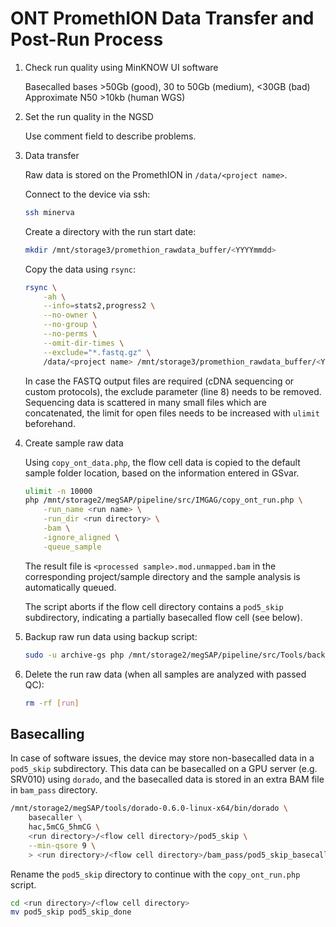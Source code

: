 # ONT PromethION Data Transfer and Post-Run Process

1. Check run quality using MinKNOW UI software

    Basecalled bases >50Gb (good), 30 to 50Gb (medium), <30GB (bad)   
    Approximate N50 >10kb (human WGS)   

2. Set the run quality in the NGSD 

	Use comment field to describe problems.

3. Data transfer

    Raw data is stored on the PromethION in `/data/<project name>`.
   
    Connect to the device via ssh:
    ```bash
    ssh minerva
    ```

    Create a directory with the run start date:
    ```bash
    mkdir /mnt/storage3/promethion_rawdata_buffer/<YYYYmmdd>
    ```

    Copy the data using `rsync`:
    ```bash
    rsync \
        -ah \
        --info=stats2,progress2 \
        --no-owner \
        --no-group \
        --no-perms \
        --omit-dir-times \
        --exclude="*.fastq.gz" \
        /data/<project name> /mnt/storage3/promethion_rawdata_buffer/<YYYYmmdd>
    ```

    In case the FASTQ output files are required (cDNA sequencing or
    custom protocols), the exclude parameter (line 8) needs to be
    removed. Sequencing data is scattered in many small files which are
    concatenated, the limit for open files needs to be increased with
    `ulimit` beforehand.

4. Create sample raw data

    Using `copy_ont_data.php`, the flow cell data is copied to the
    default sample folder location, based on the information entered in
    GSvar.

    ```bash
    ulimit -n 10000
    php /mnt/storage2/megSAP/pipeline/src/IMGAG/copy_ont_run.php \
        -run_name <run name> \
        -run_dir <run directory> \
        -bam \
        -ignore_aligned \
        -queue_sample
    ```

    The result file is `<processed sample>.mod.unmapped.bam` in the
    corresponding project/sample directory and the sample analysis is
    automatically queued.

    The script aborts if the flow cell directory contains a `pod5_skip`
    subdirectory, indicating a partially basecalled flow cell (see
    below).

5. Backup raw run data using backup script:
	```bash
	sudo -u archive-gs php /mnt/storage2/megSAP/pipeline/src/Tools/backup_queue.php -mode run -in [run] -email [email]
	```

6. Delete the run raw data (when all samples are analyzed with passed QC):
	```bash
	rm -rf [run]
	```

## Basecalling

In case of software issues, the device may store non-basecalled data in
a `pod5_skip` subdirectory. This data can be basecalled on a GPU server
(e.g. SRV010) using `dorado`, and the basecalled data is stored in an
extra BAM file in `bam_pass` directory.

```bash
/mnt/storage2/megSAP/tools/dorado-0.6.0-linux-x64/bin/dorado \
    basecaller \
    hac,5mCG_5hmCG \
    <run directory>/<flow cell directory>/pod5_skip \
    --min-qsore 9 \
    > <run directory>/<flow cell directory>/bam_pass/pod5_skip_basecalled.bam
```

Rename the `pod5_skip` directory to continue with the `copy_ont_run.php`
script.

```bash
cd <run directory>/<flow cell directory>
mv pod5_skip pod5_skip_done
```
